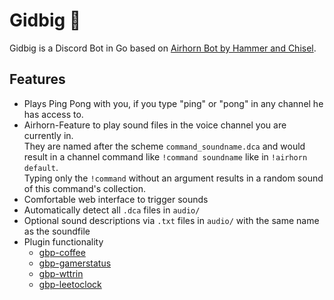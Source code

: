 # Gidbig 🤖

Gidbig is a Discord Bot in Go based on
[Airhorn Bot by Hammer and Chisel](https://github.com/discord/airhornbot/tree/golang).  

## Features

* Plays Ping Pong with you, if you type "ping" or "pong" in any channel he has access to.
* Airhorn-Feature to play sound files in the voice channel you are currently in.  
They are named after the scheme `command_soundname.dca` and would result in a channel command like `!command soundname` like in `!airhorn default`.  
Typing only the `!command` without an argument results in a random sound of this command's collection.
* Comfortable web interface to trigger sounds
* Automatically detect all `.dca` files in `audio/`
* Optional sound descriptions via `.txt` files in `audio/` with the same name as the soundfile
* Plugin functionality
  * [gbp-coffee](https://github.com/toksikk/gbp-coffee/)
  * [gbp-gamerstatus](https://github.com/toksikk/gbp-gamerstatus/)
  * [gbp-wttrin](https://github.com/toksikk/gbp-wttrin/)
  * [gbp-leetoclock](https://github.com/toksikk/gbp-leetoclock/)
